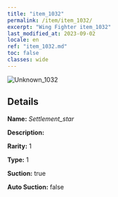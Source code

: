 ```yaml
---
title: "item_1032"
permalink: /item/item_1032/
excerpt: "Wing Fighter item_1032"
last_modified_at: 2023-09-02
locale: en
ref: "item_1032.md"
toc: false
classes: wide
---
```



 ![Unknown_1032](/images/item/Settlement_star_p.png)



## Details

 **Name:** *Settlement_star* 

 **Description:** 

 **Rarity:** 1 

 **Type:** 1 

 **Suction:** true 

 **Auto Suction:** false 


